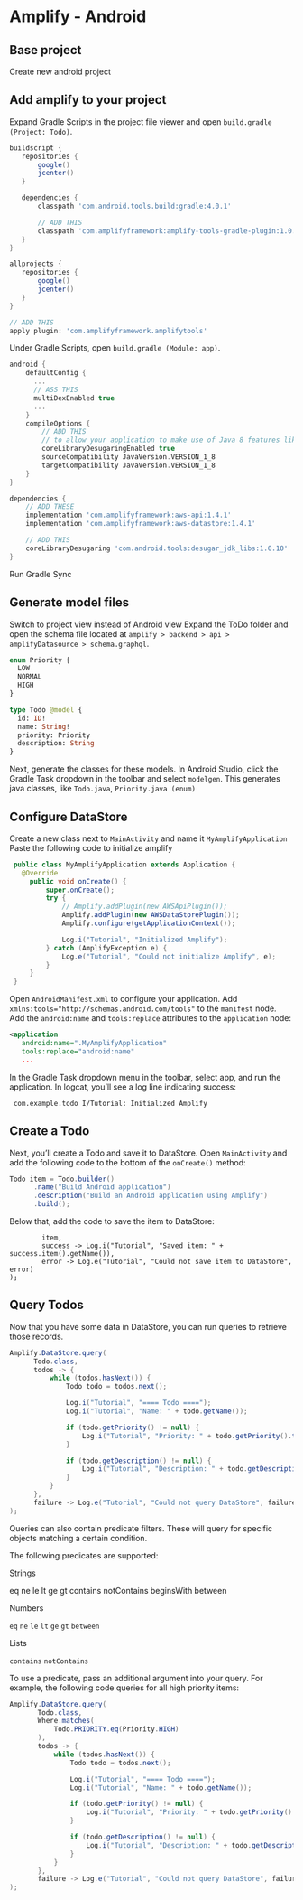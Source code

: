
# Amplify - Android

## Base project
Create new android project

## Add amplify to your project
Expand Gradle Scripts in the project file viewer and open `build.gradle (Project: Todo)`.

``` gradle
buildscript {
   repositories {
       google()
       jcenter()
   }

   dependencies {
       classpath 'com.android.tools.build:gradle:4.0.1'

       // ADD THIS
       classpath 'com.amplifyframework:amplify-tools-gradle-plugin:1.0.1'
   }
}

allprojects {
   repositories {
       google()
       jcenter()
   }
}

// ADD THIS
apply plugin: 'com.amplifyframework.amplifytools'
```

Under Gradle Scripts, open `build.gradle (Module: app)`.
``` gradle
android {
    defaultConfig {
      ...
      // ASS THIS
      multiDexEnabled true
      ...
    }
    compileOptions {
        // ADD THIS
        // to allow your application to make use of Java 8 features like Lambda expressions
        coreLibraryDesugaringEnabled true
        sourceCompatibility JavaVersion.VERSION_1_8
        targetCompatibility JavaVersion.VERSION_1_8
    }
}

dependencies {
    // ADD THESE
    implementation 'com.amplifyframework:aws-api:1.4.1'
    implementation 'com.amplifyframework:aws-datastore:1.4.1'

    // ADD THIS
    coreLibraryDesugaring 'com.android.tools:desugar_jdk_libs:1.0.10'
}
```
Run Gradle Sync

## Generate model files
Switch to project view instead of Android view
Expand the ToDo folder and open the schema file located at `amplify > backend > api > amplifyDatasource > schema.graphql`.

``` graphql
enum Priority {
  LOW
  NORMAL
  HIGH
}

type Todo @model {
  id: ID!
  name: String!
  priority: Priority
  description: String
}
```
Next, generate the classes for these models. In Android Studio, click the Gradle Task dropdown in the toolbar and select `modelgen`. This generates java classes, like `Todo.java`, `Priority.java (enum)`

## Configure DataStore
Create a new class next to `MainActivity` and name it `MyAmplifyApplication`
Paste the following code to initialize amplify
``` java
 public class MyAmplifyApplication extends Application {
   @Override
     public void onCreate() {
         super.onCreate();
         try {
             // Amplify.addPlugin(new AWSApiPlugin());
             Amplify.addPlugin(new AWSDataStorePlugin());
             Amplify.configure(getApplicationContext());

             Log.i("Tutorial", "Initialized Amplify");
         } catch (AmplifyException e) {
             Log.e("Tutorial", "Could not initialize Amplify", e);
         }
     }
 }
```
Open `AndroidManifest.xml` to configure your application.
Add `xmlns:tools="http://schemas.android.com/tools"` to the `manifest` node.
Add the `android:name` and `tools:replace` attributes to the `application` node:

```xml
<application
   android:name=".MyAmplifyApplication"
   tools:replace="android:name"
   ...
```

In the Gradle Task dropdown menu in the toolbar, select app, and run the application. In logcat, you’ll see a log line indicating success:
```
 com.example.todo I/Tutorial: Initialized Amplify
 ```
 ## Create a Todo
 Next, you’ll create a Todo and save it to DataStore.
 Open `MainActivity` and add the following code to the bottom of the `onCreate()` method:
 ```java
 Todo item = Todo.builder()
       .name("Build Android application")
       .description("Build an Android application using Amplify")
       .build();
```

Below that, add the code to save the item to DataStore:

 ```Amplify.DataStore.save(
         item,
         success -> Log.i("Tutorial", "Saved item: " + success.item().getName()),
         error -> Log.e("Tutorial", "Could not save item to DataStore", error)
 ); 
 ```

 ## Query Todos
 Now that you have some data in DataStore, you can run queries to retrieve those records.
 
 ```java
 Amplify.DataStore.query(
       Todo.class,
       todos -> {
           while (todos.hasNext()) {
               Todo todo = todos.next();

               Log.i("Tutorial", "==== Todo ====");
               Log.i("Tutorial", "Name: " + todo.getName());

               if (todo.getPriority() != null) {
                   Log.i("Tutorial", "Priority: " + todo.getPriority().toString());
               }

               if (todo.getDescription() != null) {
                   Log.i("Tutorial", "Description: " + todo.getDescription());
               }
           }
       },
       failure -> Log.e("Tutorial", "Could not query DataStore", failure)
);
```

Queries can also contain predicate filters. These will query for specific objects matching a certain condition.

The following predicates are supported:

Strings

eq ne le lt ge gt contains notContains beginsWith between

Numbers

`eq` `ne` `le` `lt` `ge` `gt` `between`

Lists

`contains` `notContains`

To use a predicate, pass an additional argument into your query. For example, the following code queries for all high priority items:

``` java
Amplify.DataStore.query(
       Todo.class,
       Where.matches(
           Todo.PRIORITY.eq(Priority.HIGH)
       ),
       todos -> {
           while (todos.hasNext()) {
               Todo todo = todos.next();

               Log.i("Tutorial", "==== Todo ====");
               Log.i("Tutorial", "Name: " + todo.getName());

               if (todo.getPriority() != null) {
                   Log.i("Tutorial", "Priority: " + todo.getPriority().toString());
               }

               if (todo.getDescription() != null) {
                   Log.i("Tutorial", "Description: " + todo.getDescription());
               }
           }
       },
       failure -> Log.e("Tutorial", "Could not query DataStore", failure)
);
```

 
 
